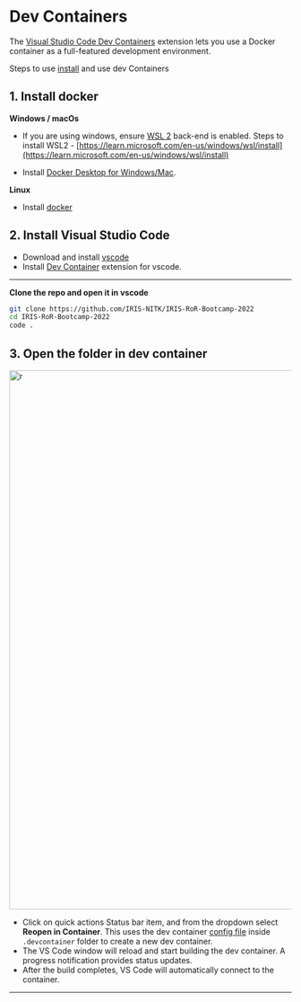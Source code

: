 # Dev Containers
The [Visual Studio Code Dev Containers](https://code.visualstudio.com/docs/devcontainers/containers)
extension lets you use a Docker container as a full-featured development environment.

Steps to use [install](https://code.visualstudio.com/docs/devcontainers/containers#_installation)
and use dev Containers

## 1. Install docker
**Windows / macOs**
* If you are using windows, ensure [WSL 2](https://aka.ms/vscode-remote/containers/docker-wsl2) 
back-end is enabled. Steps to install WSL2 - 
[https://learn.microsoft.com/en-us/windows/wsl/install](https://learn.microsoft.com/en-us/windows/wsl/install)

* Install [Docker Desktop for Windows/Mac](https://www.docker.com/products/docker-desktop).

**Linux**
* Install [docker](https://docs.docker.com/desktop/install/linux-install/)

## 2. Install Visual Studio Code
* Download and install [vscode](https://code.visualstudio.com/)
* Install [Dev Container](https://marketplace.visualstudio.com/items?itemName=ms-vscode-remote.vscode-remote-extensionpack) extension for vscode.

--------------------------------------------------

**Clone the repo and open it in vscode**
```bash
git clone https://github.com/IRIS-NITK/IRIS-RoR-Bootcamp-2022
cd IRIS-RoR-Bootcamp-2022
code .
```
## 3. Open the folder in dev container
<img width="960" alt="r" src="https://user-images.githubusercontent.com/66632353/208943230-bc1fc5c4-a8fe-4b05-9ad6-2c65ae32a2b4.png">

* Click on quick actions Status bar item, and from the dropdown select **Reopen in Container**. This uses the dev container [config file](https://github.com/IRIS-NITK/IRIS-RoR-Bootcamp-2022/blob/install-ror/.devcontainer/devcontainer.json) inside `.devcontainer` folder to create a new dev container.
* The VS Code window will reload and start building the dev container. A progress notification provides status updates.
* After the build completes, VS Code will automatically connect to the container.

-------------------------------------------------
